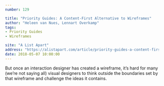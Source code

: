 ```yaml
---
number: 129

title: "Priority Guides: A Content-First Alternative to Wireframes"
author: "Heleen van Nues, Lennart Overkamp"
tags:
- Priority Guides
- Wireframes

site: "A List Apart"
address: "https://alistapart.com/article/priority-guides-a-content-first-alternative-to-wireframes"
date: 2018-05-07 10:00:00
---
```


But once an interaction designer has created a wireframe, it’s hard for many (we’re not saying all) visual designers to think outside the boundaries set by that wireframe and challenge the ideas it contains.

